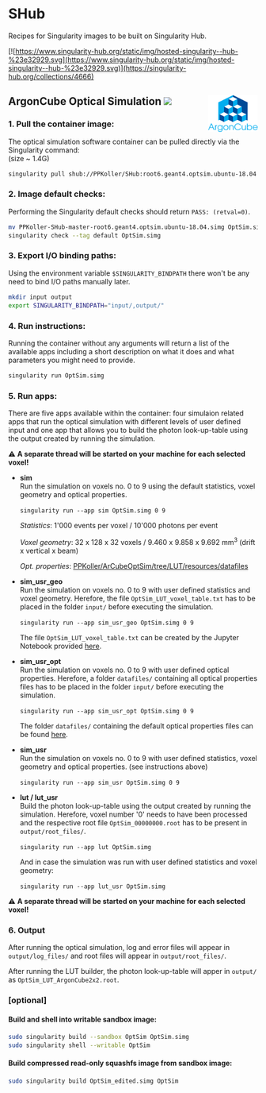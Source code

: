 # SHub
Recipes for Singularity images to be built on Singularity Hub.

[![https://www.singularity-hub.org/static/img/hosted-singularity--hub-%23e32929.svg](https://www.singularity-hub.org/static/img/hosted-singularity--hub-%23e32929.svg)](https://singularity-hub.org/collections/4666)

## ArgonCube Optical Simulation [<img src="https://github.githubassets.com/images/modules/logos_page/GitHub-Mark.png" width="30">](https://github.com/PPKoller/ArCubeOptSim) [<img src="https://github.com/PPKoller/SHub/blob/master/.ArCube_Logo.png" width="100" align="right">](https://argoncube.org/)
### 1. Pull the container image:
The optical simulation software container can be pulled directly via the Singularity command:\
(size ~ 1.4G)
```bash
singularity pull shub://PPKoller/SHub:root6.geant4.optsim.ubuntu-18.04
```
### 2. Image default checks:
Performing the Singularity default checks should return `PASS: (retval=0)`.
```bash
mv PPKoller-SHub-master-root6.geant4.optsim.ubuntu-18.04.simg OptSim.simg
singularity check --tag default OptSim.simg
```
### 3. Export I/O binding paths:
Using the environment variable `$SINGULARITY_BINDPATH` there won't be any need to bind I/O paths manually later.
```bash
mkdir input output
export SINGULARITY_BINDPATH="input/,output/"
```
### 4. Run instructions:
Running the container without any arguments will return a list of the available apps including a short description on what it does and what parameters you might need to provide.
```bash
singularity run OptSim.simg
```
### 5. Run apps:
There are five apps available within the container: four simulaion related apps that run the optical simulation with different levels of user defined input and one app that allows you to build the photon look-up-table using the output created by running the simulation.

:warning: **A separate thread will be started on your machine for each selected voxel!**

- **sim**\
Run the simulation on voxels no. 0 to 9 using the default statistics, voxel geometry and optical properties.

  `singularity run --app sim OptSim.simg 0 9`

  *Statistics*: 1'000 events per voxel / 10'000 photons per event
  
  *Voxel geometry*: 32 x 128 x 32 voxels / 9.460 x 9.858 x 9.692 mm<sup>3</sup> (drift x vertical x beam)
  
  *Opt. properties*: [PPKoller/ArCubeOptSim/tree/LUT/resources/datafiles](https://github.com/PPKoller/ArCubeOptSim/tree/LUT/resources/datafiles)
  
- **sim_usr_geo**\
Run the simulation on voxels no. 0 to 9 with user defined statistics and voxel geometry. Herefore, the file `OptSim_LUT_voxel_table.txt` has to be placed in the folder `input/` before executing the simulation.

  `singularity run --app sim_usr_geo OptSim.simg 0 9`
  
  The file `OptSim_LUT_voxel_table.txt` can be created by the Jupyter Notebook provided [here](create_OptSim_LUT_voxel_table.ipynb).

- **sim_usr_opt**\
Run the simulation on voxels no. 0 to 9 with user defined optical properties. Herefore, a folder `datafiles/` containing all optical properties files has to be placed in the folder `input/` before executing the simulation.

  `singularity run --app sim_usr_opt OptSim.simg 0 9`
  
  The folder `datafiles/` containing the default optical properties files can be found [here](https://github.com/PPKoller/ArCubeOptSim/tree/LUT/resources/datafiles).
  
- **sim_usr**\
Run the simulation on voxels no. 0 to 9 with user defined statistics, voxel geometry and optical properties. (see instructions above)

  `singularity run --app sim_usr OptSim.simg 0 9`
    
- **lut / lut_usr**\
Build the photon look-up-table using the output created by running the simulation. Herefore, voxel number '0' needs to have been processed and the respective root file `OptSim_00000000.root` has to be present in `output/root_files/`.

  `singularity run --app lut OptSim.simg`
  
  And in case the simulation was run with user defined statistics and voxel geometry:

  `singularity run --app lut_usr OptSim.simg`
  
:warning: **A separate thread will be started on your machine for each selected voxel!**

### 6. Output
After running the optical simulation, log and error files will appear in `output/log_files/` and root files will appear in `output/root_files/`.

After running the LUT builder, the photon look-up-table will apper in `output/` as `OptSim_LUT_ArgonCube2x2.root`.

### [optional]
#### Build and shell into writable sandbox image:
```bash
sudo singularity build --sandbox OptSim OptSim.simg
sudo singularity shell --writable OptSim
```
#### Build compressed read-only squashfs image from sandbox image:
```bash
sudo singularity build OptSim_edited.simg OptSim
```
